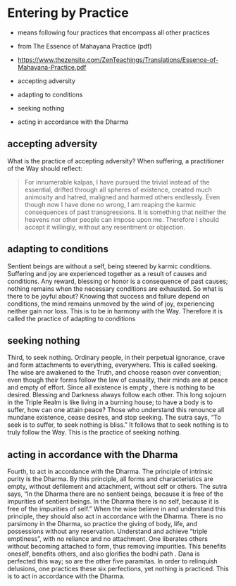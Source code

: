 # Entering by Practice

- means  following four practices that encompass all other practices
- from The Essence of Mahayana Practice (pdf)
- <https://www.thezensite.com/ZenTeachings/Translations/Essence-of-Mahayana-Practice.pdf>

- accepting adversity
- adapting to conditions
- seeking nothing
- acting in accordance with the Dharma

## accepting adversity

What is the practice of accepting adversity? When suffering, a practitioner of the Way should reflect:

> For innumerable kalpas, I have pursued the trivial instead of the essential, drifted through all spheres of existence, created much animosity and hatred, maligned and harmed  others endlessly. Even though now I have done no wrong, I am reaping the karmic consequences of past transgressions. It is something that neither the heavens nor other people can impose upon me. Therefore I should accept it willingly, without any resentment or objection.

## adapting to conditions

Sentient beings are without a self, being steered by karmic conditions.
Suffering and joy are experienced together as a result of causes and conditions.
Any reward, blessing or honor is a consequence of past causes; nothing remains when the necessary conditions are exhausted.
So what is there to be joyful about? Knowing that success and failure depend on conditions, the mind remains unmoved by the wind of joy, experiencing neither gain nor loss.
This is to be in harmony with the Way. Therefore it is called the practice of adapting to conditions

## seeking nothing

Third, to seek nothing.
Ordinary people, in their perpetual ignorance, crave and form attachments to everything, everywhere.
This is called seeking.
The wise are awakened to the Truth, and choose reason over convention; even though their forms follow the law of causality, their minds are at peace and empty of effort.
Since all existence is empty , there is nothing to be desired.
Blessing and Darkness always follow each other.
This long sojourn in the Triple Realm is like living in a burning house; to have a body is to suffer, how can one attain peace? Those who understand this renounce all mundane existence, cease desires, and stop seeking.
The sutra says, “To seek is to suffer, to seek nothing is bliss.”
It follows that to seek nothing is to truly follow the Way. This is the practice of seeking nothing.

## acting in accordance with the Dharma

Fourth, to act in accordance with the Dharma.
The principle of intrinsic purity is the Dharma.
By this principle, all forms and characteristics are empty, without defilement and attachment, without self or others.
The sutra says, “In the Dharma there are no sentient beings, because it is free of the impurities of sentient beings.
In the Dharma there is no self, because it is free of the impurities of self.”
When the wise believe in and understand this principle, they should also act in accordance with the Dharma.
There is no parsimony in the Dharma, so practice the giving of body, life, and possessions without any reservation.
Understand and achieve “triple emptiness”, with no reliance and no attachment.
One liberates others without becoming attached to form, thus removing impurities.
This benefits oneself, benefits others, and also glorifies the bodhi path .
Dana is perfected this way; so are the other five paramitas.
In order to relinquish delusions, one practices these six perfections, yet nothing is practiced.
This is to act in accordance with the Dharma.
